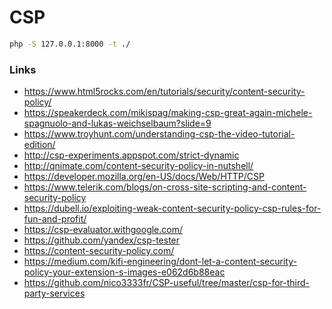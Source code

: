 # CSP

```sh
php -S 127.0.0.1:8000 -t ./
```


### Links
- https://www.html5rocks.com/en/tutorials/security/content-security-policy/
- https://speakerdeck.com/mikispag/making-csp-great-again-michele-spagnuolo-and-lukas-weichselbaum?slide=9
- https://www.troyhunt.com/understanding-csp-the-video-tutorial-edition/
- http://csp-experiments.appspot.com/strict-dynamic
- http://qnimate.com/content-security-policy-in-nutshell/
- https://developer.mozilla.org/en-US/docs/Web/HTTP/CSP
- https://www.telerik.com/blogs/on-cross-site-scripting-and-content-security-policy
- https://dubell.io/exploiting-weak-content-security-policy-csp-rules-for-fun-and-profit/
- https://csp-evaluator.withgoogle.com/
- https://github.com/yandex/csp-tester
- https://content-security-policy.com/
- https://medium.com/kifi-engineering/dont-let-a-content-security-policy-your-extension-s-images-e062d6b88eac
- https://github.com/nico3333fr/CSP-useful/tree/master/csp-for-third-party-services
